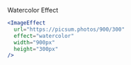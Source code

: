 Watercolor Effect

```jsx
<ImageEffect
  url="https://picsum.photos/900/300"
  effect="watercolor"
  width="900px"
  height="300px"
/>
```
